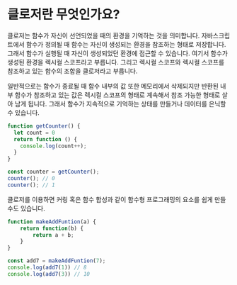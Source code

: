 # 클로저란 무엇인가요?

클로저는 함수가 자신이 선언되었을 때의 환경을 기억하는 것을 의미합니다. 자바스크립트에서 함수가 정의될 때 함수는 자신이 생성되는 환경을 참조하는 형태로 저장합니다. 그래서 함수가 실행될 때 자신이 생성되었던 환경에 접근할 수 있습니다. 여기서 함수가 생성된 환경을 렉시컬 스코프라고 부릅니다. 그리고 렉시컬 스코프와 렉시컬 스코프를 참조하고 있는 함수의 조합을 클로저라고 부릅니다.

일반적으로는 함수가 종료될 때 함수 내부의 값 또한 메모리에서 삭제되지만 반환된 내부 함수가 참조하고 있는 값은 렉시컬 스코프의 형태로 계속해서 참조 가능한 형태로 살아 남게 됩니다. 그래서 함수가 지속적으로 기억하는 상태를 만들거나 데이터를 은닉할 수 있습니다.

```js
function getCounter() {
  let count = 0
  return function () {
    console.log(count++);
  }
}

const counter = getCounter();
counter(); // 0
counter(); // 1
```

클로저를 이용하면 커링 혹은 함수 합성과 같이 함수형 프로그래밍의 요소를 쉽게 만들 수도 있습니다.

```js
function makeAddFuntion(a) {
    return function(b) {
        return a + b;
    }
}

const add7 = makeAddFuntion(7);
console.log(add7(1)) // 8
console.log(add7(3)) // 10
```